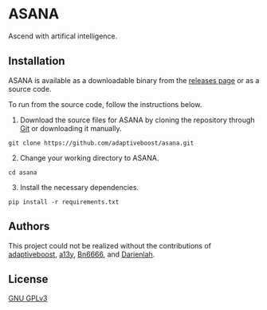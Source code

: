 # ASANA
Ascend with artifical intelligence.

## Installation
ASANA is available as a downloadable binary from the [releases page](https://github.com/adaptiveboost/asana/releases) or as a source code.

To run from the source code, follow the instructions below.

1. Download the source files for ASANA by cloning the repository through [Git](https://git-scm.com/downloads) or downloading it manually.

```git clone https://github.com/adaptiveboost/asana.git```

2. Change your working directory to ASANA.

```cd asana```

3. Install the necessary dependencies. 

```pip install -r requirements.txt```

## Authors
This project could not be realized without the contributions of [adaptiveboost](https://github.com/adaptiveboost), [a13y](https://github.com/a13y), [Bn6666](https://github.com/Bn6666), and [Darienlah](https://github.com/Darienlah).

## License
[GNU GPLv3](https://choosealicense.com/licenses/gpl-3.0/)
